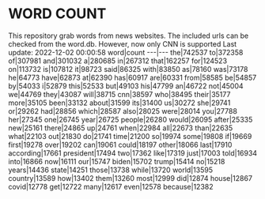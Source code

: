 # WORD COUNT
This repository grab words from news websites. The included urls can be checked from the word.db.
However, now only CNN is supported
Last update: 2022-12-02 00:00:58
word|count
---|---
the|742537
to|372358
of|307981
and|301032
a|280685
in|267312
that|162257
for|124523
on|113732
is|107812
it|98723
said|86325
with|83850
as|78160
was|73178
he|64773
have|62873
at|62390
has|60917
are|60331
from|58585
be|54857
by|54033
i|52879
this|52533
but|49103
his|47799
an|46722
not|45004
we|44769
they|43087
will|38715
cnn|38597
who|38495
their|35177
more|35105
been|33132
about|31599
its|31400
us|30272
she|29741
or|29262
had|28856
which|28587
also|28025
were|28014
you|27788
her|27345
one|26745
year|26725
people|26280
would|26095
after|25335
new|25161
there|24865
up|24761
when|22984
all|22673
than|22635
what|22103
out|21830
do|21741
time|21200
so|19974
some|19808
if|19669
first|19278
over|19202
can|19061
could|18197
other|18066
last|17910
according|17661
president|17494
two|17362
like|17319
just|17003
told|16934
into|16866
now|16111
our|15747
biden|15702
trump|15414
no|15218
years|14436
state|14251
those|13738
while|13720
world|13595
country|13589
how|13402
them|13260
most|12999
did|12874
house|12867
covid|12778
get|12722
many|12617
even|12578
because|12382
